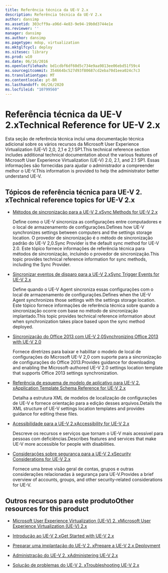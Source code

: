 ```yaml
---
title: Referência técnica da UE-V 2.x
description: Referência técnica da UE-V 2.x
author: dansimp
ms.assetid: 303cff9a-a96d-4e83-9e94-19b0d3744e1e
ms.reviewer: ''
manager: dansimp
ms.author: dansimp
ms.pagetype: mdop, virtualization
ms.mktglfcycl: deploy
ms.sitesec: library
ms.prod: w10
ms.date: 06/16/2016
ms.openlocfilehash: bd1cdbf6df60d5c734e9aa9813ee06ebd51f59c4
ms.sourcegitcommit: 354664bc527d93f80687cd2eba70d1eea024c7c3
ms.translationtype: MT
ms.contentlocale: pt-BR
ms.lasthandoff: 06/26/2020
ms.locfileid: "10799560"
---
```

# <span data-ttu-id="3c6b0-103">Referência técnica da UE-V 2.x</span><span class="sxs-lookup"><span data-stu-id="3c6b0-103">Technical Reference for UE-V 2.x</span></span>


<span data-ttu-id="3c6b0-104">Esta seção de referência técnica inclui uma documentação técnica adicional sobre os vários recursos da Microsoft User Experience Virtualization (UE-V) 2,0, 2,1 e 2,1 SP1.</span><span class="sxs-lookup"><span data-stu-id="3c6b0-104">This technical reference section includes additional technical documentation about the various features of Microsoft User Experience Virtualization (UE-V) 2.0, 2.1, and 2.1 SP1.</span></span> <span data-ttu-id="3c6b0-105">Essas informações são fornecidas para ajudar o administrador a compreender melhor o UE-V.</span><span class="sxs-lookup"><span data-stu-id="3c6b0-105">This information is provided to help the administrator better understand UE-V.</span></span>

## <span data-ttu-id="3c6b0-106">Tópicos de referência técnica para UE-V 2. x</span><span class="sxs-lookup"><span data-stu-id="3c6b0-106">Technical reference topics for UE-V 2.x</span></span>


-   [<span data-ttu-id="3c6b0-107">Métodos de sincronização para a UE-V 2.x</span><span class="sxs-lookup"><span data-stu-id="3c6b0-107">Sync Methods for UE-V 2.x</span></span>](sync-methods-for-ue-v-2x-both-uevv2.md)

    <span data-ttu-id="3c6b0-108">Define como o UE-V sincroniza as configurações entre computadores e o local de armazenamento de configurações.</span><span class="sxs-lookup"><span data-stu-id="3c6b0-108">Defines how UE-V synchronizes settings between computers and the settings storage location.</span></span> <span data-ttu-id="3c6b0-109">O provedor de sincronização é o método de sincronização padrão do UE-V 2,0.</span><span class="sxs-lookup"><span data-stu-id="3c6b0-109">Sync Provider is the default sync method for UE-V 2.0.</span></span> <span data-ttu-id="3c6b0-110">Este tópico fornece informações de referência técnica para métodos de sincronização, incluindo o provedor de sincronização.</span><span class="sxs-lookup"><span data-stu-id="3c6b0-110">This topic provides technical reference information for sync methods, including the Sync Provider.</span></span>

-   [<span data-ttu-id="3c6b0-111">Sincronizar eventos de disparo para a UE-V 2.x</span><span class="sxs-lookup"><span data-stu-id="3c6b0-111">Sync Trigger Events for UE-V 2.x</span></span>](sync-trigger-events-for-ue-v-2x-both-uevv2.md)

    <span data-ttu-id="3c6b0-112">Define quando o UE-V Agent sincroniza essas configurações com o local de armazenamento de configurações.</span><span class="sxs-lookup"><span data-stu-id="3c6b0-112">Defines when the UE-V Agent synchronizes those settings with the settings storage location.</span></span> <span data-ttu-id="3c6b0-113">Este tópico fornece informações de referência técnica sobre quando a sincronização ocorre com base no método de sincronização implantado.</span><span class="sxs-lookup"><span data-stu-id="3c6b0-113">This topic provides technical reference information about when synchronization takes place based upon the sync method deployed.</span></span>

-   [<span data-ttu-id="3c6b0-114">Sincronização do Office 2013 com UE-V 2,0</span><span class="sxs-lookup"><span data-stu-id="3c6b0-114">Synchronizing Office 2013 with UE-V 2.0</span></span>](synchronizing-office-2013-with-ue-v-20-both-uevv2.md)

    <span data-ttu-id="3c6b0-115">Fornece diretrizes para baixar e habilitar o modelo de local de configurações do Microsoft UE-V 2,0 com suporte para a sincronização de configurações do Office 2013.</span><span class="sxs-lookup"><span data-stu-id="3c6b0-115">Provides guidance for downloading and enabling the Microsoft-authored UE-V 2.0 settings location template that supports Office 2013 settings synchronization.</span></span>

-   [<span data-ttu-id="3c6b0-116">Referência de esquema de modelo de aplicativo para UE-V 2. x</span><span class="sxs-lookup"><span data-stu-id="3c6b0-116">Application Template Schema Reference for UE-V 2.x</span></span>](application-template-schema-reference-for-ue-v-2x-both-uevv2.md)

    <span data-ttu-id="3c6b0-117">Detalha a estrutura XML de modelos de localização de configurações de UE-V e fornece orientação para a edição desses arquivos.</span><span class="sxs-lookup"><span data-stu-id="3c6b0-117">Details the XML structure of UE-V settings location templates and provides guidance for editing these files.</span></span>

-   [<span data-ttu-id="3c6b0-118">Acessibilidade para a UE-V 2.x</span><span class="sxs-lookup"><span data-stu-id="3c6b0-118">Accessibility for UE-V 2.x</span></span>](accessibility-for-ue-v-2x-both-uevv2.md)

    <span data-ttu-id="3c6b0-119">Descreve os recursos e serviços que tornam o UE-V mais acessível para pessoas com deficiências.</span><span class="sxs-lookup"><span data-stu-id="3c6b0-119">Describes features and services that make UE-V more accessible for people with disabilities.</span></span>

-   [<span data-ttu-id="3c6b0-120">Considerações sobre segurança para a UE-V 2.x</span><span class="sxs-lookup"><span data-stu-id="3c6b0-120">Security Considerations for UE-V 2.x</span></span>](security-considerations-for-ue-v-2x-both-uevv2.md)

    <span data-ttu-id="3c6b0-121">Fornece uma breve visão geral de contas, grupos e outras considerações relacionadas à segurança para UE-V.</span><span class="sxs-lookup"><span data-stu-id="3c6b0-121">Provides a brief overview of accounts, groups, and other security-related considerations for UE-V.</span></span>

## <span data-ttu-id="3c6b0-122">Outros recursos para este produto</span><span class="sxs-lookup"><span data-stu-id="3c6b0-122">Other resources for this product</span></span>


-   [<span data-ttu-id="3c6b0-123">Microsoft User Experience Virtualization (UE-V) 2. x</span><span class="sxs-lookup"><span data-stu-id="3c6b0-123">Microsoft User Experience Virtualization (UE-V) 2.x</span></span>](index.md)

-   [<span data-ttu-id="3c6b0-124">Introdução ao UE-V 2.x</span><span class="sxs-lookup"><span data-stu-id="3c6b0-124">Get Started with UE-V 2.x</span></span>](get-started-with-ue-v-2x-new-uevv2.md)

-   [<span data-ttu-id="3c6b0-125">Preparar uma implantação do UE-V 2. x</span><span class="sxs-lookup"><span data-stu-id="3c6b0-125">Prepare a UE-V 2.x Deployment</span></span>](prepare-a-ue-v-2x-deployment-new-uevv2.md)

-   [<span data-ttu-id="3c6b0-126">Administração do UE-V 2. x</span><span class="sxs-lookup"><span data-stu-id="3c6b0-126">Administering UE-V 2.x</span></span>](administering-ue-v-2x-new-uevv2.md)

-   [<span data-ttu-id="3c6b0-127">Solução de problemas do UE-V 2. x</span><span class="sxs-lookup"><span data-stu-id="3c6b0-127">Troubleshooting UE-V 2.x</span></span>](troubleshooting-ue-v-2x-both-uevv2.md)






 

 





